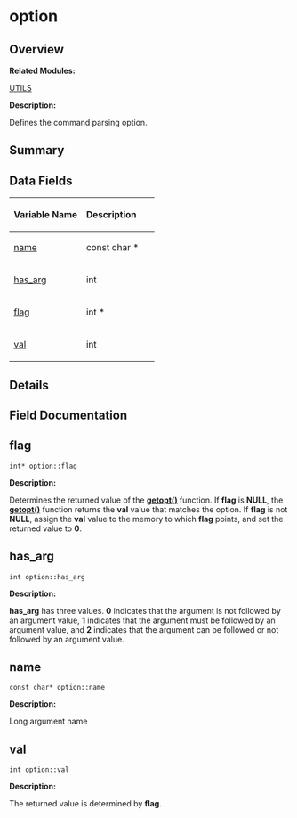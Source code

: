 # option<a name="ZH-CN_TOPIC_0000001054718173"></a>

## **Overview**<a name="section1302395280084843"></a>

**Related Modules:**

[UTILS](UTILS.md)

**Description:**

Defines the command parsing option. 

## **Summary**<a name="section1669044165084843"></a>

## Data Fields<a name="pub-attribs"></a>

<a name="table1591233149084843"></a>
<table><thead align="left"><tr id="row1743054722084843"><th class="cellrowborder" valign="top" width="50%" id="mcps1.1.3.1.1"><p id="p2104888712084843"><a name="p2104888712084843"></a><a name="p2104888712084843"></a>Variable Name</p>
</th>
<th class="cellrowborder" valign="top" width="50%" id="mcps1.1.3.1.2"><p id="p130692078084843"><a name="p130692078084843"></a><a name="p130692078084843"></a>Description</p>
</th>
</tr>
</thead>
<tbody><tr id="row1272865366084843"><td class="cellrowborder" valign="top" width="50%" headers="mcps1.1.3.1.1 "><p id="p1019719965084843"><a name="p1019719965084843"></a><a name="p1019719965084843"></a><a href="option.md#adc503659d37af8017fb4b86d61c99086">name</a></p>
</td>
<td class="cellrowborder" valign="top" width="50%" headers="mcps1.1.3.1.2 "><p id="p1561506508084843"><a name="p1561506508084843"></a><a name="p1561506508084843"></a>const char *&nbsp;</p>
</td>
</tr>
<tr id="row1167653243084843"><td class="cellrowborder" valign="top" width="50%" headers="mcps1.1.3.1.1 "><p id="p877210594084843"><a name="p877210594084843"></a><a name="p877210594084843"></a><a href="option.md#a90d7ee9a51eea5c002682dbd0af149e4">has_arg</a></p>
</td>
<td class="cellrowborder" valign="top" width="50%" headers="mcps1.1.3.1.2 "><p id="p916556202084843"><a name="p916556202084843"></a><a name="p916556202084843"></a>int&nbsp;</p>
</td>
</tr>
<tr id="row1073067211084843"><td class="cellrowborder" valign="top" width="50%" headers="mcps1.1.3.1.1 "><p id="p463461784084843"><a name="p463461784084843"></a><a name="p463461784084843"></a><a href="option.md#ab366eea5fe7be25c1928328ba715e353">flag</a></p>
</td>
<td class="cellrowborder" valign="top" width="50%" headers="mcps1.1.3.1.2 "><p id="p1003741039084843"><a name="p1003741039084843"></a><a name="p1003741039084843"></a>int *&nbsp;</p>
</td>
</tr>
<tr id="row618006478084843"><td class="cellrowborder" valign="top" width="50%" headers="mcps1.1.3.1.1 "><p id="p1916582130084843"><a name="p1916582130084843"></a><a name="p1916582130084843"></a><a href="option.md#a13bd155ec3b405d29c41ab8d0793be11">val</a></p>
</td>
<td class="cellrowborder" valign="top" width="50%" headers="mcps1.1.3.1.2 "><p id="p1475968066084843"><a name="p1475968066084843"></a><a name="p1475968066084843"></a>int&nbsp;</p>
</td>
</tr>
</tbody>
</table>

## **Details**<a name="section662880372084843"></a>

## **Field Documentation**<a name="section131126100084843"></a>

## flag<a name="ab366eea5fe7be25c1928328ba715e353"></a>

```
int* option::flag
```

 **Description:**

Determines the returned value of the  **[getopt\(\)](UTILS.md#ga5ffa4c677fc71cecd94f140ef9db624c)**  function. If  **flag**  is  **NULL**, the  **[getopt\(\)](UTILS.md#ga5ffa4c677fc71cecd94f140ef9db624c)**  function returns the  **val**  value that matches the option. If  **flag**  is not  **NULL**, assign the  **val**  value to the memory to which  **flag**  points, and set the returned value to  **0**. 

## has\_arg<a name="a90d7ee9a51eea5c002682dbd0af149e4"></a>

```
int option::has_arg
```

 **Description:**

**has\_arg**  has three values.  **0**  indicates that the argument is not followed by an argument value,  **1**  indicates that the argument must be followed by an argument value, and  **2**  indicates that the argument can be followed or not followed by an argument value. 

## name<a name="adc503659d37af8017fb4b86d61c99086"></a>

```
const char* option::name
```

 **Description:**

Long argument name 

## val<a name="a13bd155ec3b405d29c41ab8d0793be11"></a>

```
int option::val
```

 **Description:**

The returned value is determined by  **flag**. 

